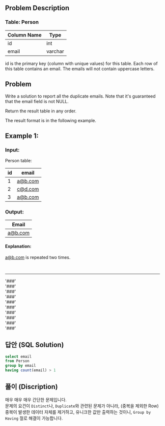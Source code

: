 ## Problem Description

### Table: Person


| Column Name | Type    |
|----|----|
| id          | int     |
| email       | varchar |

id is the primary key (column with unique values) for this table.
Each row of this table contains an email. The emails will not contain uppercase letters.

## Problem


Write a solution to report all the duplicate emails. Note that it's guaranteed that the email field is not NULL.

Return the result table in any order.

The result format is in the following example.

 

## Example 1:

### Input: 
Person table:

| id | email   |
|----|----|
| 1  | a@b.com |
| 2  | c@d.com |
| 3  | a@b.com |

### Output: 

| Email   |
|---|
| a@b.com |

#### Explanation: 
a@b.com is repeated two times.



<br/>

---
'###'  
'###'  
'###'  
'###'  
'###'  
'###'  
'###'  
'###'  
'###'  
'###'  

## 답안 (SQL Solution)

```sql
select email 
from Person
group by email 
having count(email) > 1
```

## 풀이 (Discription)
매우 매우 매우 간단한 문제입니다.  
문제의 요건이 `Distinct`나, `Duplicate`와 관련된 문제가 아니라, (중복을 제외한 Row)  
중복이 발생한 데이터 자체를 제거하고, 유니크한 값만 출력하는 것이니, `Group by Having` 절로 해결이 가능합니다.
